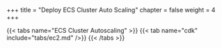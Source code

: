 +++
title = "Deploy ECS Cluster Auto Scaling"
chapter = false
weight = 4
+++

{{< tabs name="ECS Cluster Autoscaling" >}}
{{< tab name="cdk" include="tabs/ec2.md" />}}
{{< /tabs >}}
